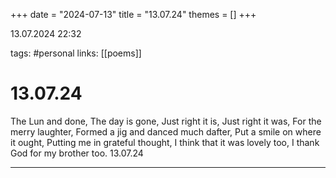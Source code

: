 +++
date = "2024-07-13"
title = "13.07.24"
themes = []
+++

13.07.2024 22:32

tags: #personal
links: [[poems]]

# 13.07.24

The Lun and done,
The day is gone,
Just right it is,
Just right it was,
For the merry laughter,
Formed a jig and danced much dafter,
Put a smile on where it ought,
Putting me in grateful thought,
I think that it was lovely too,
I thank God for my brother too.
13.07.24

---

